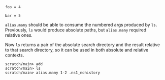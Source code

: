 ```unison
foo = 4

bar = 5
```

`alias.many` should be able to consume the numbered args produced by `ls`. Previously, `ls` would produce absolute paths, but `alias.many` required relative ones.

Now `ls` returns a pair of the absolute search directory and the result relative to that search directory, so it can be used in both absolute and relative contexts.

```ucm
scratch/main> add
scratch/main> ls
scratch/main> alias.many 1-2 .ns1_nohistory
```
